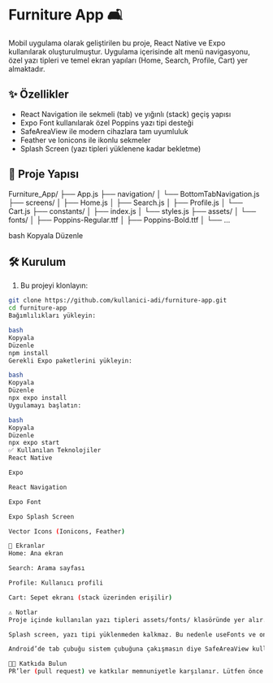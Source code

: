 # Furniture App 🛋️

Mobil uygulama olarak geliştirilen bu proje, React Native ve Expo kullanılarak oluşturulmuştur. Uygulama içerisinde alt menü navigasyonu, özel yazı tipleri ve temel ekran yapıları (Home, Search, Profile, Cart) yer almaktadır.

## ✨ Özellikler

- React Navigation ile sekmeli (tab) ve yığınlı (stack) geçiş yapısı
- Expo Font kullanılarak özel Poppins yazı tipi desteği
- SafeAreaView ile modern cihazlara tam uyumluluk
- Feather ve Ionicons ile ikonlu sekmeler
- Splash Screen (yazı tipleri yüklenene kadar bekletme)

## 📁 Proje Yapısı

Furniture_App/
├── App.js
├── navigation/
│ └── BottomTabNavigation.js
├── screens/
│ ├── Home.js
│ ├── Search.js
│ ├── Profile.js
│ └── Cart.js
├── constants/
│ ├── index.js
│ └── styles.js
├── assets/
│ └── fonts/
│ ├── Poppins-Regular.ttf
│ ├── Poppins-Bold.ttf
│ └── ...

bash
Kopyala
Düzenle

## 🛠️ Kurulum

1. Bu projeyi klonlayın:

```bash
git clone https://github.com/kullanici-adi/furniture-app.git
cd furniture-app
Bağımlılıkları yükleyin:

bash
Kopyala
Düzenle
npm install
Gerekli Expo paketlerini yükleyin:

bash
Kopyala
Düzenle
npx expo install
Uygulamayı başlatın:

bash
Kopyala
Düzenle
npx expo start
✅ Kullanılan Teknolojiler
React Native

Expo

React Navigation

Expo Font

Expo Splash Screen

Vector Icons (Ionicons, Feather)

📱 Ekranlar
Home: Ana ekran

Search: Arama sayfası

Profile: Kullanıcı profili

Cart: Sepet ekranı (stack üzerinden erişilir)

⚠️ Notlar
Proje içinde kullanılan yazı tipleri assets/fonts/ klasöründe yer alır.

Splash screen, yazı tipi yüklenmeden kalkmaz. Bu nedenle useFonts ve onLayout birlikte kullanılmıştır.

Android’de tab çubuğu sistem çubuğuna çakışmasın diye SafeAreaView kullanılmıştır.

🧑‍💻 Katkıda Bulun
PR’ler (pull request) ve katkılar memnuniyetle karşılanır. Lütfen önce bir issue açarak iletişime geçin.
